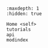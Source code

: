 
```{include} ../../README.md
```

```{toctree}
:maxdepth: 1
:hidden: true

Home <self>
tutorials
api
modindex
```